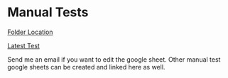 # Manual Tests

[Folder Location](https://github.com/petekeller2/epilogue-starter-kit/blob/master/test/manualTests)

[Latest Test](https://docs.google.com/spreadsheets/d/13tCL8LPweqStuV3uYl3wxFPf6kayp7divBxmGaw_yxw/edit?usp=sharing)

Send me an email if you want to edit the google sheet. Other
manual test google sheets can be created and linked here as well.